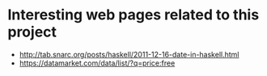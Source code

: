 # Interesting web pages related to this project

  * http://tab.snarc.org/posts/haskell/2011-12-16-date-in-haskell.html
  * https://datamarket.com/data/list/?q=price:free